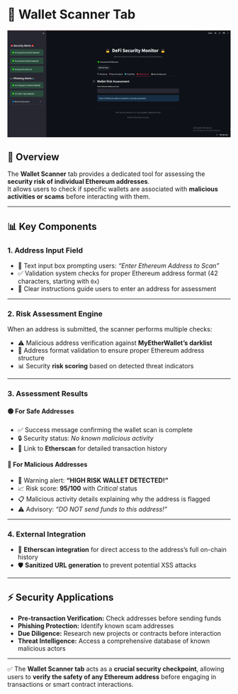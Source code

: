# 👛 Wallet Scanner Tab

![DeFi Security Monitor Dashboard](screenshots/wallet-scanner.png)

## 📖 Overview  
The **Wallet Scanner** tab provides a dedicated tool for assessing the **security risk of individual Ethereum addresses**.  
It allows users to check if specific wallets are associated with **malicious activities or scams** before interacting with them.

---

## 📊 Key Components  

### 1. Address Input Field  
- 📝 Text input box prompting users: *“Enter Ethereum Address to Scan”*  
- ✅ Validation system checks for proper Ethereum address format (42 characters, starting with `0x`)  
- 📌 Clear instructions guide users to enter an address for assessment  

---

### 2. Risk Assessment Engine  
When an address is submitted, the scanner performs multiple checks:  

- ⚠️ Malicious address verification against **MyEtherWallet’s darklist**  
- 🔑 Address format validation to ensure proper Ethereum address structure  
- 📊 Security **risk scoring** based on detected threat indicators  

---

### 3. Assessment Results  

#### 🟢 For Safe Addresses  
- ✅ Success message confirming the wallet scan is complete  
- 🔒 Security status: *No known malicious activity*  
- 🔗 Link to **Etherscan** for detailed transaction history  

#### 🔴 For Malicious Addresses  
- 🚨 Warning alert: **“HIGH RISK WALLET DETECTED!”**  
- 📈 Risk score: **95/100** with *Critical* status  
- 📋 Malicious activity details explaining why the address is flagged  
- ⚠️ Advisory: *“DO NOT send funds to this address!”*  

---

### 4. External Integration  
- 🔗 **Etherscan integration** for direct access to the address’s full on-chain history  
- 🛡️ **Sanitized URL generation** to prevent potential XSS attacks  

---

## ⚡ Security Applications  

- **Pre-transaction Verification:** Check addresses before sending funds  
- **Phishing Protection:** Identify known scam addresses  
- **Due Diligence:** Research new projects or contracts before interaction  
- **Threat Intelligence:** Access a comprehensive database of known malicious actors  

---

✅ The **Wallet Scanner tab** acts as a **crucial security checkpoint**, allowing users to **verify the safety of any Ethereum address** before engaging in transactions or smart contract interactions.  
